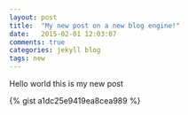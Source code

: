 ```yaml
---
layout: post
title:  "My new post on a new blog engine!"
date:   2015-02-01 12:03:07
comments: true
categories: jekyll blog
tags: new
---
```

Hello world this is my new post

{% gist a1dc25e9419ea8cea989 %}   